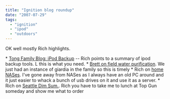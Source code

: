 ```yaml
---
title: "Ignition blog roundup"
date: "2007-07-29"
tags: 
  - "ignition"
  - "ipod"
  - "outdoors"
---
```


OK well mostly Rich highlights.

\* [Tong Family Blog: iPod Backup](http://www.tongfamily.com/ipod_backup_1.php "Tong Family Blog: iPod Backup") -- Rich points to a summary of ipod backup tools. L this is what you need. \* [Brett on field water purification](http://www.brettonstuff.com/index.php/backpacking/ultralight-water-filter-cap/). We just had an instance of giardia in the family so this is timely \* Rich on [home NASes](http://www.tongfamily.com/home_nas.php). I've gone away from NASes as I always have an old PC around and it just easier to whack a bunch of usb drives on it and use it as a server. \* Rich on [Seattle Dim Sum.](http://www.tongfamily.com/dim_sum_in_seattle.php). Rich you have to take me to lunch at Top Gun someday and show me what to order

